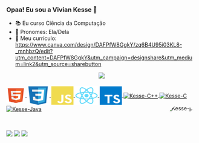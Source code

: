 ### Opaa! Eu sou a Vivian Kesse 🌻



- 📚 Eu curso Ciência da Computação
- 📌 Pronomes: Ela/Dela
- 📑 Meu currículo: https://www.canva.com/design/DAFPfW8GgkY/zq6B4U95i03KL8-_mnhbzQ/edit?utm_content=DAFPfW8GgkY&utm_campaign=designshare&utm_medium=link2&utm_source=sharebutton

<div align="center">
  <a href="https://github.com/VivianKesse
  <img height="180em" src="https://github-readme-stats.vercel.app/api?username=viviankesse&show_icons=true&theme=dracula&include_all_commits=true&count_private=true"/>
  <img height="180em" src="https://github-readme-stats.vercel.app/api/top-langs/?username=viviankesse&layout=compact&langs_count=7&theme=dracula"/>
</div>

                                                                                                                                                 
<div style="display: inline_block"><br /> 
  <img align="center" alt="Kesse-HTML" height="40" width="50" src="https://raw.githubusercontent.com/devicons/devicon/master/icons/html5/html5-original.svg">
  <img align="center" alt="Kesse-CSS" height="50" width="60" src="https://raw.githubusercontent.com/devicons/devicon/master/icons/css3/css3-original.svg">
  <img align="center" alt="Kesse-Js" height="50" width="60" src="https://raw.githubusercontent.com/devicons/devicon/master/icons/javascript/javascript-plain.svg">
  <img align="center" alt="Kesse-React" height="50" width="60" src="https://raw.githubusercontent.com/devicons/devicon/master/icons/react/react-original.svg">
  <img align="center" alt="Kesse-Ts" height="50" width="60" src="https://raw.githubusercontent.com/devicons/devicon/master/icons/typescript/typescript-plain.svg">
   <img align="center" alt="Kesse-C++" height="50" width="60" src="https://cdn.jsdelivr.net/gh/devicons/devicon/icons/cplusplus/cplusplus-original.svg"
>
   <img align="center" alt="Kesse-C" height="50" width="60"  src="https://cdn.jsdelivr.net/gh/devicons/devicon/icons/c/c-original.svg"
>
 <img align="center" alt="Kesse-Java" height="50" width="60" src="https://cdn.jsdelivr.net/gh/devicons/devicon/icons/java/java-original-wordmark.svg" 
>

  <img align="right" alt="Kesse-pic" height="150" style="border-radius:70px;" src="https://cdn.discordapp.com/attachments/930255652046110781/950208398367027210/Design_sem_nome.gif" />

</div>
  
</div>
<br /><br />
<div> 
  
  <a href="https://www.instagram.com/_apolaris/" target="_blank"><img src="https://img.shields.io/badge/-Instagram-%23E4405F?style=for-the-badge&logo=instagram&logoColor=white" target="_blank"></a>
  <a href = "mailto:vivian.kessy1@gmail.com"><img src="https://img.shields.io/badge/-Gmail-%23333?style=for-the-badge&logo=gmail&logoColor=white" target="_blank"></a>
  <a href="https://www.linkedin.com/in/vivian-kesse" target="_blank"><img src="https://img.shields.io/badge/-LinkedIn-%230077B5?style=for-the-badge&logo=linkedin&logoColor=white" target="_blank"></a> 
